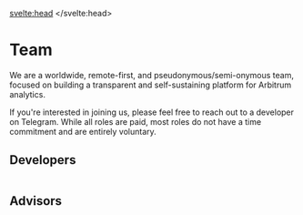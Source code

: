 <script>
    import Profile from '$lib/components/Profile/index.svelte';
</script>

<svelte:head>
    <title>Team - Arbucks</title>
    <link rel="canonical" href="https://arbucks.io/docs/team/">
    <meta property="og:title" content="Team - Arbucks">
    <meta name=twitter:title content="Team - Arbucks">
</svelte:head>

# Team

We are a worldwide, remote-first, and pseudonymous/semi-onymous team, focused on building a transparent and self-sustaining platform for Arbitrum analytics.

If you're interested in joining us, please feel free to reach out to a developer on Telegram. While all roles are paid, most roles do not have a time commitment and are entirely voluntary.

## Developers

<div class="flex">
    <Profile picture="QmXoAWx91sBTPvruLWAMks99ZpYRbA3514fBt2KNyPYfMH" telegram="nathanio" title="Founder & Lead Maintainer" description="For a period of time, Arbitrum will be a platform for the most powerful economic vehicles in human history." flag="🇺🇸" />
</div>

## Advisors

<div class="flex">
    <Profile picture="QmTE6mKTaFqTSP4CCsEPMuJiuXW34QXx3SepY9BNvLdMye" telegram="anthony_acevedo" title="General Advisor" description="Trust the plan because trust always makes it happen." flag="🇺🇸" />
    <Profile picture="QmTShCZtrmFH1mtwF8dgG5rs6W4i84kjnKeenrKN9SS12u" telegram="thecryptonator1" title="Telegram Moderator" description="Over 5 years of cryptocurrency and blockchain experience in fields such as marketing, networking and project management." flag="🇦🇺" />
    <Profile picture="QmUuPzjHcWXTxUohvdqHGb1EV2oZtPUzfzqTQZqnzs25ch" telegram="H4shhh" title="Telegram Moderator" description="Arbitrum will soon be a top 3 network, with Arbucks its flagship charting and tools site. Happy to be part of the team." flag="🇬🇧" />
</div>

<div class="flex">
    <Profile picture="QmbVX9Hqp827DftNoVCL9TjhYmC3D7pfVhLEPk76yyyVYR" telegram="Derevlean" title="Graphic Designer" description="Learn to see. Realize that everything connects to everything else." flag="🇷🇴" />
</div>

<style>
    .flex {
        display: flex;
        flex-direction: column;
        justify-content: space-between;
        row-gap: 12px;
        &:last-child {
            margin-bottom: 24px;
        }
    }
    @media screen and (min-width: 768px) {
        .flex {
            column-gap: 12px;
            flex-direction: row;
        }
    }
</style>
